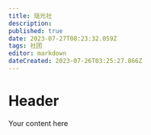 ```yaml
---
title: 瑶光社
description: 
published: true
date: 2023-07-27T08:23:32.059Z
tags: 社团
editor: markdown
dateCreated: 2023-07-26T03:25:27.866Z
---
```


# Header
Your content here